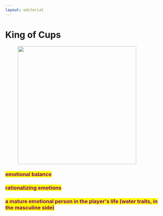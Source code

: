 ```yaml
---
layout: editorial
---
```


# King of Cups

<figure><img src="../../../../../../../../.gitbook/assets/pexels-btgl-♡-20574680.jpg" alt="" width="375"><figcaption></figcaption></figure>



### <mark style="color:purple;">emotional balance</mark>&#x20;

### <mark style="color:purple;">rationalizing emotions</mark>

### <mark style="color:purple;">a mature emotional person in the player's life (water traits, in the masculine side)</mark>
